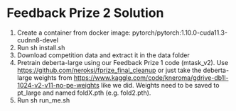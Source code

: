 # Feedback Prize 2 Solution

1. Create a container from docker image: pytorch/pytorch:1.10.0-cuda11.3-cudnn8-devel
2. Run sh install.sh
3. Download competition data and extract it in the data folder
4. Pretrain deberta-large using our Feedback Prize 1 code (mtask_v2). Use https://github.com/neroksi/fprize_final_cleanup or just take the deberta-large weights from https://www.kaggle.com/code/kneroma/gdrive-db1l-1024-v2-v11-no-pe-weights like we did. Weights need to be saved to pt_large and named foldX.pth (e.g. fold2.pth).
5. Run sh run_me.sh
